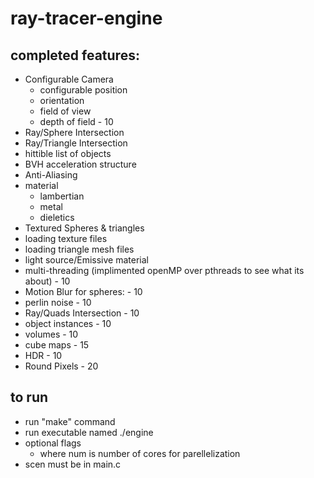 # ray-tracer-engine

## completed features:

- Configurable Camera
    - configurable position
    - orientation 
    - field of view
    - depth of field - 10
- Ray/Sphere Intersection
- Ray/Triangle Intersection
- hittible list of objects
- BVH acceleration structure
- Anti-Aliasing
- material
    - lambertian
    - metal
    - dieletics
- Textured Spheres & triangles
- loading texture files
- loading triangle mesh files
- light source/Emissive material
- multi-threading (implimented openMP over pthreads to see what its about) - 10
- Motion Blur for spheres: - 10
- perlin noise - 10
- Ray/Quads Intersection - 10
- object instances - 10
- volumes - 10
- cube maps - 15
- HDR - 10
- Round Pixels - 20


##  to run
- run "make" command
- run executable  named ./engine
- optional flags
    - <num> where num is number of cores for parellelization
- scen must be in main.c




